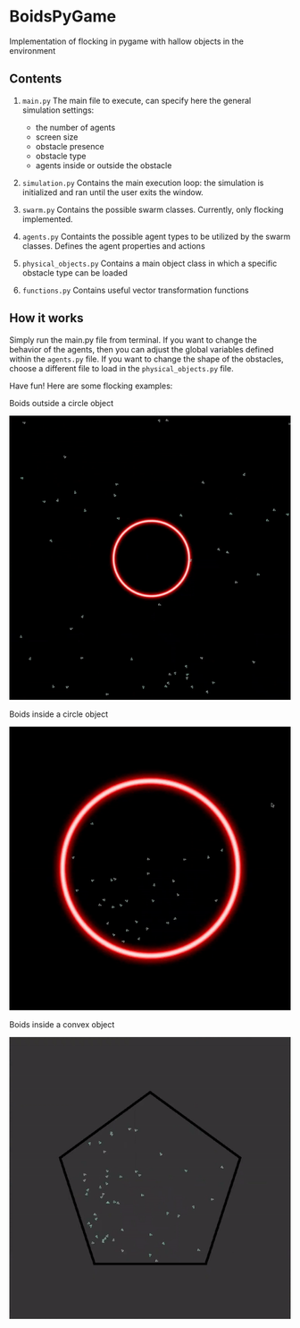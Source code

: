 # BoidsPyGame
Implementation of flocking in pygame with hallow objects in the environment 

## Contents
1. `main.py` The main file to execute, can specify here the general simulation settings:
    - the number of agents
    - screen size
    - obstacle presence
    - obstacle type 
    - agents inside or outside the obstacle
 
2. `simulation.py` Contains the main execution loop: the simulation is initialized and ran until the user exits the window. 
3. `swarm.py` Contains the possible swarm classes. Currently, only flocking implemented. 
4. `agents.py` Containts the possible agent types to be utilized by the swarm classes. Defines the agent properties and actions
5. `physical_objects.py` Contains a main object class in which a specific obstacle type can be loaded 
6. `functions.py` Contains useful vector transformation functions 

## How it works
Simply run the main.py file from terminal.
If you want to change the behavior of the agents, then you can adjust the global variables defined within the `agents.py` file. 
If you want to change the shape of the obstacles, choose a different file to load in the `physical_objects.py` file.  

Have fun! 
Here are some flocking examples: 

Boids outside a circle object

![Output sample](https://github.com/IlzeAmandaA/BoidsPyGame/blob/master/boids_outside.gif)


Boids inside a circle object


![Output sample](https://github.com/IlzeAmandaA/BoidsPyGame/blob/master/boids_inside.gif)
 

Boids inside a convex object

![Output sample](https://github.com/IlzeAmandaA/BoidsPyGame/blob/master/convexgif.gif)

